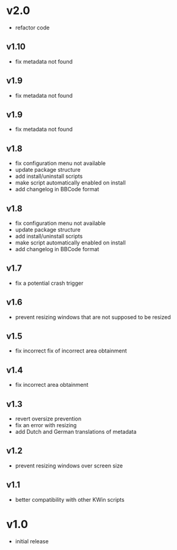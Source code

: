 # v2.0
- refactor code

## v1.10
- fix metadata not found

## v1.9
- fix metadata not found

## v1.9
- fix metadata not found

## v1.8
- fix configuration menu not available
- update package structure
- add install/uninstall scripts
- make script automatically enabled on install
- add changelog in BBCode format

## v1.8
- fix configuration menu not available
- update package structure
- add install/uninstall scripts
- make script automatically enabled on install
- add changelog in BBCode format

## v1.7

- fix a potential crash trigger

## v1.6

- prevent resizing windows that are not supposed to be resized

## v1.5

- fix incorrect fix of incorrect area obtainment

## v1.4

- fix incorrect area obtainment

## v1.3

- revert oversize prevention
- fix an error with resizing
- add Dutch and German translations of metadata

## v1.2

- prevent resizing windows over screen size

## v1.1

- better compatibility with other KWin scripts

# v1.0

- initial release
